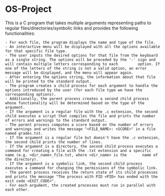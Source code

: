 # OS-Project

This is a C program that takes multiple arguments representing paths to regular files/directories/symbolic links and provides the following functionalities:

    - For each file, the program displays the name and type of the file.
    - An interactive menu will be displayed with all the options available for that specific file type.
    - The user inputs the desired options for that file from the keyboard as a single string. The options will be preceded by the '-' sign and will contain multiple letters corresponding to each         option. If one of the letters of the string is not a valid option, an error message will be displayed, and the menu will appear again.
    - After entering the options string, the information about that file will be printed to the standard output.
    - The program creates a child process for each argument to handle the options introduced by the user (for each file type we have the corresponding options).
    - Additionally, the parent process creates a second child process whose functionality will be determined based on the type of the argument.
    - If the argument is a regular file with the .c extension, the second child executes a script that compiles the file and prints the number of errors and warnings to the standard output.
    - The parent process computes a score based on the number of errors and warnings and writes the message "<FILE_NAME>: <SCORE>" in a file named grades.txt.
    - If the argument is a regular file but doesn't have the .c extension, the second child prints the number of lines.
    - If the argument is a directory, the second child process executes a command for creating a file with the .txt extension and a specific name (e.g. <dir_name>_file.txt, where <dir_name> is the       name of the directory).
    - If the argument is a symbolic link, the second child process executes a command for changing the permissions of the symbolic link.
    - The parent process receives the return state of its child processes and prints the message "The process with PID <PID> has ended with the exit code <EXIT_CODE>".
    - For each argument, the created processes must run in parallel with each other.



